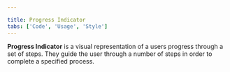 ```yaml
---

title: Progress Indicator
tabs: ['Code', 'Usage', 'Style']
---
```


**Progress Indicator** is a visual representation of a users progress through a set of steps. They guide the user through a number of steps in order to complete a specified process.

<component 
    name="Progress Indicator"
    component="progress-indicator" 
    variation="progress-indicator"
    codepen="jaGPyr"
    hasAngularVersion="true"
    hasReactVersion="true" 
    >
</component>
<component-docs component="progress-indicator"></component-docs>
